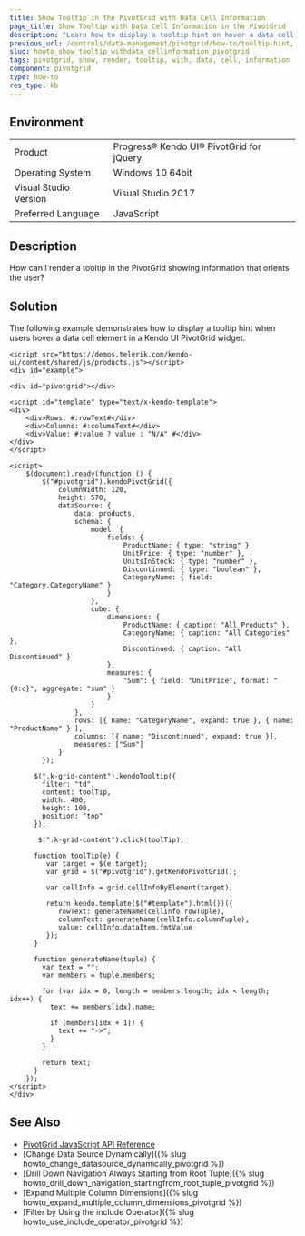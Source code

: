 ```yaml
---
title: Show Tooltip in the PivotGrid with Data Cell Information
page_title: Show Tooltip with Data Cell Information in the PivotGrid
description: "Learn how to display a tooltip hint on hover a data cell element in a Kendo UI PivotGrid component."
previous_url: /controls/data-management/pivotgrid/how-to/tooltip-hint, /controls/data-management/pivotgrid/how-to/appearance/tooltip-hint, /controls/layout/tooltip/how-to/tooltip-hint-in-pivotgrid
slug: howto_show_tooltip_withdata_cellinformation_pivotgrid
tags: pivotgrid, show, render, tooltip, with, data, cell, information
component: pivotgrid
type: how-to
res_type: kb
---
```


## Environment

<table>
 <tr>
  <td>Product</td>
  <td>Progress® Kendo UI® PivotGrid for jQuery</td>
 </tr>
 <tr>
  <td>Operating System</td>
  <td>Windows 10 64bit</td>
 </tr>
 <tr>
  <td>Visual Studio Version</td>
  <td>Visual Studio 2017</td>
 </tr>
 <tr>
  <td>Preferred Language</td>
  <td>JavaScript</td>
 </tr>
</table>

## Description

How can I render a tooltip in the PivotGrid showing information that orients the user?

## Solution

The following example demonstrates how to display a tooltip hint when users hover a data cell element in a Kendo UI PivotGrid widget.

```dojo
<script src="https://demos.telerik.com/kendo-ui/content/shared/js/products.js"></script>
<div id="example">

<div id="pivotgrid"></div>

<script id="template" type="text/x-kendo-template">
<div>
    <div>Rows: #:rowText#</div>
    <div>Columns: #:columnText#</div>
    <div>Value: #:value ? value : "N/A" #</div>
</div>
</script>

<script>
    $(document).ready(function () {
        $("#pivotgrid").kendoPivotGrid({
            columnWidth: 120,
            height: 570,
            dataSource: {
                data: products,
                schema: {
                    model: {
                        fields: {
                            ProductName: { type: "string" },
                            UnitPrice: { type: "number" },
                            UnitsInStock: { type: "number" },
                            Discontinued: { type: "boolean" },
                            CategoryName: { field: "Category.CategoryName" }
                        }
                    },
                    cube: {
                        dimensions: {
                            ProductName: { caption: "All Products" },
                            CategoryName: { caption: "All Categories" },
                            Discontinued: { caption: "All Discontinued" }
                        },
                        measures: {
                            "Sum": { field: "UnitPrice", format: "{0:c}", aggregate: "sum" }
                        }
                    }
                },
                rows: [{ name: "CategoryName", expand: true }, { name: "ProductName" } ],
                columns: [{ name: "Discontinued", expand: true }],
                measures: ["Sum"]
            }
        });

      $(".k-grid-content").kendoTooltip({
        filter: "td",
        content: toolTip,
        width: 400,
        height: 100,
        position: "top"
      });

       $(".k-grid-content").click(toolTip);

      function toolTip(e) {
         var target = $(e.target);
         var grid = $("#pivotgrid").getKendoPivotGrid();

         var cellInfo = grid.cellInfoByElement(target);

         return kendo.template($("#template").html())({
            rowText: generateName(cellInfo.rowTuple),
            columnText: generateName(cellInfo.columnTuple),
            value: cellInfo.dataItem.fmtValue
         });
      }

      function generateName(tuple) {
        var text = "";
        var members = tuple.members;

        for (var idx = 0, length = members.length; idx < length; idx++) {
          text += members[idx].name;

          if (members[idx + 1]) {
            text += "->";
          }
        }

        return text;
      }
    });
</script>
</div>
```

## See Also

* [PivotGrid JavaScript API Reference](/api/javascript/ui/pivotgrid)
* [Change Data Source Dynamically]({% slug howto_change_datasource_dynamically_pivotgrid %})
* [Drill Down Navigation Always Starting from Root Tuple]({% slug howto_drill_down_navigation_startingfrom_root_tuple_pivotgrid %})
* [Expand Multiple Column Dimensions]({% slug howto_expand_multiple_column_dimensions_pivotgrid %})
* [Filter by Using the include Operator]({% slug howto_use_include_operator_pivotgrid %})
